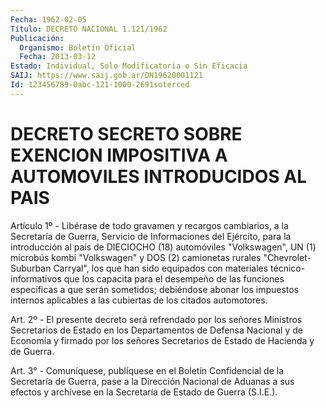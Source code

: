 ```yaml
---
Fecha: 1962-02-05
Título: DECRETO NACIONAL 1.121/1962
Publicación:
  Organismo: Boletín Oficial
  Fecha: 2013-03-12
Estado: Individual, Solo Modificatoria o Sin Eficacia
SAIJ: https://www.saij.gob.ar/DN19620001121
Id: 123456789-0abc-121-1000-2691soterced
---
```

# DECRETO SECRETO SOBRE EXENCION IMPOSITIVA A AUTOMOVILES INTRODUCIDOS AL PAIS

<a id="1"></a>
Artículo 1º - Libérase de todo gravamen y recargos cambiarios, a la Secretaría de Guerra, Servicio de Informaciones del Ejército, para la introducción al país de DIECIOCHO (18) automóviles "Volkswagen", UN (1) microbús kombi "Volkswagen" y DOS (2) camionetas rurales "Chevrolet-Suburban Carryal", los que han sido equipados con materiales técnico-informativos que los capacita para el desempeño de las funciones específicas a que serán sometidos; debiéndose abonar los impuestos internos aplicables a las cubiertas de los citados automotores.

<a id="2"></a>
Art. 2º - El presente decreto será refrendado por los señores Ministros Secretarios de Estado en los Departamentos de Defensa Nacional y de Economía y firmado por los señores Secretarios de Estado de Hacienda y de Guerra.

<a id="3"></a>
Art. 3° - Comuníquese, publíquese en el Boletín Confidencial de la Secretaría de Guerra, pase a la Dirección Nacional de Aduanas a sus efectos y archívese en la Secretaría de Estado de Guerra (S.I.E.).
